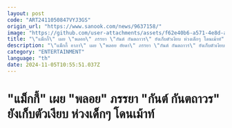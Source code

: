 ```yaml
---
layout: post
code: "ART2411050847VYJ3GS"
origin_url: "https://www.sanook.com/news/9637158/"
image: "https://github.com/user-attachments/assets/f62e40b6-a571-4e8d-ae5c-a1e7fa96df23"
title: "\"แม็กกี้\" เผย \"พลอย\" ภรรยา \"กันต์ กันตถาวร\" ยังเก็บตัวเงียบ ห่วงเด็กๆ โดนเม้าท์"
description: "\"แม็กกี้ อาภา\" เผย \"พลอย อัยดา\" ภรรยา \"กันต์ กันตถาวร\" ยังเก็บตัวเงียบ ห่วงเด็กๆ โดนเม้าท์"
category: "ENTERTAINMENT"
language: "th"
date: 2024-11-05T10:55:51.037Z
---
```


# "แม็กกี้" เผย "พลอย" ภรรยา "กันต์ กันตถาวร" ยังเก็บตัวเงียบ ห่วงเด็กๆ โดนเม้าท์